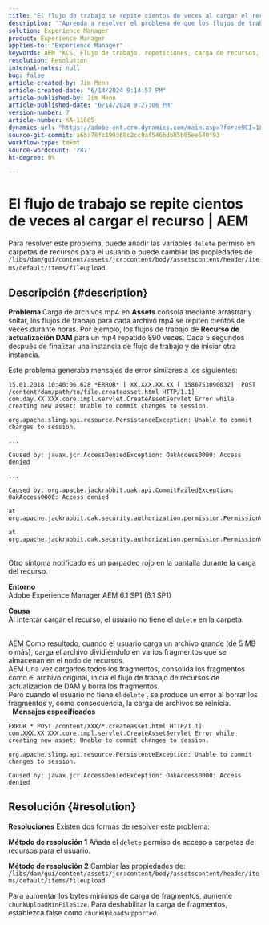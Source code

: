 ```yaml
---
title: "El flujo de trabajo se repite cientos de veces al cargar el recurso | AEM"
description: '"Aprenda a resolver el problema de que los flujos de trabajo de cada mp4 se repiten cientos de veces durante horas después de que finalice una instancia de flujo de trabajo".'
solution: Experience Manager
product: Experience Manager
applies-to: "Experience Manager"
keywords: AEM "KCS, Flujo de trabajo, repeticiones, carga de recursos, 6.1, Adobe Experience Manager 6.1, Solución de problemas"
resolution: Resolution
internal-notes: null
bug: false
article-created-by: Jim Menn
article-created-date: "6/14/2024 9:14:57 PM"
article-published-by: Jim Menn
article-published-date: "6/14/2024 9:27:06 PM"
version-number: 7
article-number: KA-11685
dynamics-url: "https://adobe-ent.crm.dynamics.com/main.aspx?forceUCI=1&pagetype=entityrecord&etn=knowledgearticle&id=1e7a8d20-932a-ef11-840a-000d3a5a67ba"
source-git-commit: a6ba78fc199368c2cc9af546bdb85b05ee540f93
workflow-type: tm+mt
source-wordcount: '287'
ht-degree: 0%

---
```


# El flujo de trabajo se repite cientos de veces al cargar el recurso | AEM


Para resolver este problema, puede añadir las variables `delete` permiso en carpetas de recursos para el usuario o puede cambiar las propiedades de
`/libs/dam/gui/content/assets/jcr:content/body/assetscontent/header/items/default/items/fileupload`.

## Descripción {#description}


<b>Problema </b>
Carga de archivos mp4 en <b>Assets</b> consola mediante arrastrar y soltar, los flujos de trabajo para cada archivo mp4 se repiten cientos de veces durante horas.
Por ejemplo, los flujos de trabajo de <b>Recurso de actualización DAM</b> para un mp4 repetido 890 veces. Cada 5 segundos después de finalizar una instancia de flujo de trabajo y de iniciar otra instancia.

Este problema generaba mensajes de error similares a los siguientes:


```
15.01.2018 10:40:06.628 *ERROR* [ XX.XXX.XX.XX [ 1586753090032]  POST /content/dam/path/to/file.createasset.html HTTP/1.1]  com.day.XX.XXX.core.impl.servlet.CreateAssetServlet Error while creating new asset: Unable to commit changes to session.

org.apache.sling.api.resource.PersistenceException: Unable to commit changes to session.

...

Caused by: javax.jcr.AccessDeniedException: OakAccess0000: Access denied

...

Caused by: org.apache.jackrabbit.oak.api.CommitFailedException: OakAccess0000: Access denied

at org.apache.jackrabbit.oak.security.authorization.permission.PermissionValidator.checkPermissions(PermissionValidator.java:212)

at org.apache.jackrabbit.oak.security.authorization.permission.PermissionValidator.childNodeDeleted(PermissionValidator.java:168)
```


<br>Otro síntoma notificado es un parpadeo rojo en la pantalla durante la carga del recurso.

<b>Entorno</b>
<br>Adobe Experience Manager AEM 6.1 SP1 (6.1 SP1)

<b>Causa </b>
<br>Al intentar cargar el recurso, el usuario no tiene el `delete` en la carpeta.

<br>AEM Como resultado, cuando el usuario carga un archivo grande (de 5 MB o más), carga el archivo dividiéndolo en varios fragmentos que se almacenan en el nodo de recursos.
<br>AEM Una vez cargados todos los fragmentos, consolida los fragmentos como el archivo original, inicia el flujo de trabajo de recursos de actualización de DAM y borra los fragmentos.
<br>Pero cuando el usuario no tiene el `delete` , se produce un error al borrar los fragmentos y, como consecuencia, la carga de archivos se reinicia.
<br> 
<b>Mensajes especificados</b>



```
ERROR * POST /content/XXX/*.createasset.html HTTP/1.1]  com.XXX.XX.XXX.core.impl.servlet.CreateAssetServlet Error while creating new asset: Unable to commit changes to session.

org.apache.sling.api.resource.PersistenceException: Unable to commit changes to session.

Caused by: javax.jcr.AccessDeniedException: OakAccess0000: Access denied
```



## Resolución {#resolution}


<b>Resoluciones</b>
Existen dos formas de resolver este problema:<b> </b>

<b>Método de resolución 1</b>
Añada el `delete` permiso de acceso a carpetas de recursos para el usuario.

<b>Método de resolución 2</b>
Cambiar las propiedades de:
`/libs/dam/gui/content/assets/jcr:content/body/assetscontent/header/items/default/items/fileupload`

Para aumentar los bytes mínimos de carga de fragmentos, aumente `chunkUploadMinFileSize`.
Para deshabilitar la carga de fragmentos, establezca false como `chunkUploadSupported`.
